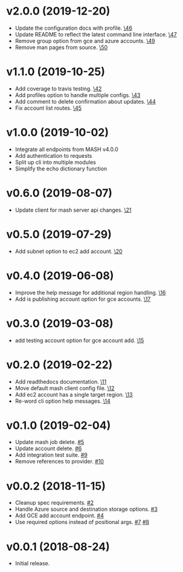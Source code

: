 v2.0.0 (2019-12-20)
===================

- Update the configuration docs with profile.
  [\46](https://github.com/suse-enceladus/mash-client/pull/46)
- Update README to reflect the latest command line interface.
  [\47](https://github.com/suse-enceladus/mash-client/pull/47)
- Remove group option from gce and azure accounts.
  [\49](https://github.com/suse-enceladus/mash-client/pull/49)
- Remove man pages from source.
  [\50](https://github.com/suse-enceladus/mash-client/pull/50)

v1.1.0 (2019-10-25)
===================

- Add coverage to travis testing.
  [\42](https://github.com/suse-enceladus/mash-client/pull/42)
- Add profiles option to handle multiple configs.
  [\43](https://github.com/suse-enceladus/mash-client/pull/43)
- Add comment to delete confirmation about updates.
  [\44](https://github.com/suse-enceladus/mash-client/pull/44)
- Fix account list routes.
  [\45](https://github.com/suse-enceladus/mash-client/pull/45)

v1.0.0 (2019-10-02)
===================

- Integrate all endpoints from MASH v4.0.0
- Add authentication to requests
- Split up cli into multiple modules
- Simplify the echo dictionary function

v0.6.0 (2019-08-07)
===================

- Update client for mash server api changes.
  [\21](https://github.com/suse-enceladus/mash-client/pull/21)

v0.5.0 (2019-07-29)
===================

- Add subnet option to ec2 add account.
  [\20](https://github.com/suse-enceladus/mash-client/pull/20)

v0.4.0 (2019-06-08)
===================

- Improve the help message for additional region handling.
  [\16](https://github.com/suse-enceladus/mash-client/pull/16)
- Add is publishing account option for gce accounts.
  [\17](https://github.com/suse-enceladus/mash-client/pull/17)

v0.3.0 (2019-03-08)
===================

- add testing account option for gce account add.
  [\15](https://github.com/suse-enceladus/mash-client/pull/15)

v0.2.0 (2019-02-22)
===================

- Add readthedocs documentation.
  [\11](https://github.com/SUSE-Enceladus/mash-client/pull/11)
- Move default mash client config file.
  [\12](https://github.com/SUSE-Enceladus/mash-client/pull/12)
- Add ec2 account has a single target region.
  [\13](https://github.com/SUSE-Enceladus/mash-client/pull/13)
- Re-word cli option help messages.
  [\14](https://github.com/SUSE-Enceladus/mash-client/pull/14)

v0.1.0 (2019-02-04)
===================

- Update mash job delete.
  [\#5](https://github.com/SUSE-Enceladus/mash-client/pull/5)
- Update account delete.
  [\#6](https://github.com/SUSE-Enceladus/mash-client/pull/6)
- Add integration test suite.
  [\#9](https://github.com/SUSE-Enceladus/mash-client/pull/9)
- Remove references to provider.
  [\#10](https://github.com/SUSE-Enceladus/mash-client/pull/10)

v0.0.2 (2018-11-15)
===================

- Cleanup spec requirements.
  [\#2](https://github.com/SUSE-Enceladus/mash-client/pull/2)
- Handle Azure source and destination storage options.
  [\#3](https://github.com/SUSE-Enceladus/mash-client/pull/3)
- Add GCE add account endpoint.
  [\#4](https://github.com/SUSE-Enceladus/mash-client/pull/4)
- Use required options instead of positional args.
  [\#7](https://github.com/SUSE-Enceladus/mash-client/pull/7)
  [\#8](https://github.com/SUSE-Enceladus/mash-client/pull/8)

v0.0.1 (2018-08-24)
===================

- Initial release.
